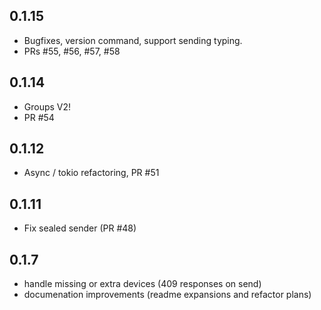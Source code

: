 ## 0.1.15

 * Bugfixes, version command, support sending typing.
 * PRs #55, #56, #57, #58

## 0.1.14

 * Groups V2!
 * PR #54

## 0.1.12

 * Async / tokio refactoring, PR #51

## 0.1.11

 * Fix sealed sender (PR #48)

## 0.1.7

 * handle missing or extra devices (409 responses on send)
 * documenation improvements (readme expansions and refactor plans)
